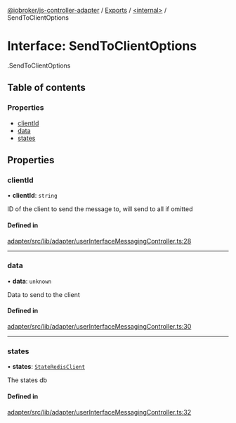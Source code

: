 [@iobroker/js-controller-adapter](../README.md) / [Exports](../modules.md) / [<internal\>](../modules/internal_.md) / SendToClientOptions

# Interface: SendToClientOptions

[<internal>](../modules/internal_.md).SendToClientOptions

## Table of contents

### Properties

- [clientId](internal_.SendToClientOptions.md#clientid)
- [data](internal_.SendToClientOptions.md#data)
- [states](internal_.SendToClientOptions.md#states)

## Properties

### clientId

• **clientId**: `string`

ID of the client to send the message to, will send to all if omitted

#### Defined in

[adapter/src/lib/adapter/userInterfaceMessagingController.ts:28](https://github.com/ioBroker/ioBroker.js-controller/blob/6de2db83/packages/adapter/src/lib/adapter/userInterfaceMessagingController.ts#L28)

___

### data

• **data**: `unknown`

Data to send to the client

#### Defined in

[adapter/src/lib/adapter/userInterfaceMessagingController.ts:30](https://github.com/ioBroker/ioBroker.js-controller/blob/6de2db83/packages/adapter/src/lib/adapter/userInterfaceMessagingController.ts#L30)

___

### states

• **states**: [`StateRedisClient`](../classes/internal_.StateRedisClient.md)

The states db

#### Defined in

[adapter/src/lib/adapter/userInterfaceMessagingController.ts:32](https://github.com/ioBroker/ioBroker.js-controller/blob/6de2db83/packages/adapter/src/lib/adapter/userInterfaceMessagingController.ts#L32)
